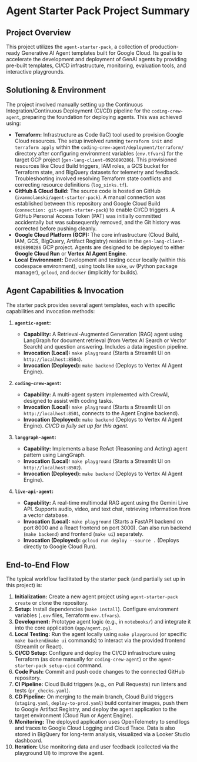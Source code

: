 # Agent Starter Pack Project Summary

## Project Overview

This project utilizes the `agent-starter-pack`, a collection of production-ready Generative AI Agent templates built for Google Cloud. Its goal is to accelerate the development and deployment of GenAI agents by providing pre-built templates, CI/CD infrastructure, monitoring, evaluation tools, and interactive playgrounds.

## Solutioning & Environment

The project involved manually setting up the Continuous Integration/Continuous Deployment (CI/CD) pipeline for the `coding-crew-agent`, preparing the foundation for deploying agents. This was achieved using:

*   **Terraform:** Infrastructure as Code (IaC) tool used to provision Google Cloud resources. The setup involved running `terraform init` and `terraform apply` within the `coding-crew-agent/deployment/terraform/` directory after configuring environment variables (`env.tfvars`) for the target GCP project (`gen-lang-client-0926890286`). This provisioned resources like Cloud Build triggers, IAM roles, a GCS bucket for Terraform state, and BigQuery datasets for telemetry and feedback. Troubleshooting involved resolving Terraform state conflicts and correcting resource definitions (`log_sinks.tf`).
*   **GitHub & Cloud Build:** The source code is hosted on GitHub (`ivanmolanski/agent-starter-pack`). A manual connection was established between this repository and Google Cloud Build (`connection: git-agent-starter-pack`) to enable CI/CD triggers. A GitHub Personal Access Token (PAT) was initially committed accidentally but was subsequently removed, and the Git history was corrected before pushing cleanly.
*   **Google Cloud Platform (GCP):** The core infrastructure (Cloud Build, IAM, GCS, BigQuery, Artifact Registry) resides in the `gen-lang-client-0926890286` GCP project. Agents are designed to be deployed to either **Google Cloud Run** or **Vertex AI Agent Engine**.
*   **Local Environment:** Development and testing occur locally (within this codespace environment), using tools like `make`, `uv` (Python package manager), `gcloud`, and `docker` (implicitly for builds).

## Agent Capabilities & Invocation

The starter pack provides several agent templates, each with specific capabilities and invocation methods:

1.  **`agentic-agent`:**
    *   **Capability:** A Retrieval-Augmented Generation (RAG) agent using LangGraph for document retrieval (from Vertex AI Search or Vector Search) and question answering. Includes a data ingestion pipeline.
    *   **Invocation (Local):** `make playground` (Starts a Streamlit UI on `http://localhost:8504`).
    *   **Invocation (Deployed):** `make backend` (Deploys to Vertex AI Agent Engine).

2.  **`coding-crew-agent`:**
    *   **Capability:** A multi-agent system implemented with CrewAI, designed to assist with coding tasks.
    *   **Invocation (Local):** `make playground` (Starts a Streamlit UI on `http://localhost:8501`, connects to the Agent Engine backend).
    *   **Invocation (Deployed):** `make backend` (Deploys to Vertex AI Agent Engine). *CI/CD is fully set up for this agent.*

3.  **`langgraph-agent`:**
    *   **Capability:** Implements a base ReAct (Reasoning and Acting) agent pattern using LangGraph.
    *   **Invocation (Local):** `make playground` (Starts a Streamlit UI on `http://localhost:8502`).
    *   **Invocation (Deployed):** `make backend` (Deploys to Vertex AI Agent Engine).

4.  **`live-api-agent`:**
    *   **Capability:** A real-time multimodal RAG agent using the Gemini Live API. Supports audio, video, and text chat, retrieving information from a vector database.
    *   **Invocation (Local):** `make playground` (Starts a FastAPI backend on port 8000 and a React frontend on port 3000). Can also run backend (`make backend`) and frontend (`make ui`) separately.
    *   **Invocation (Deployed):** `gcloud run deploy --source .` (Deploys directly to Google Cloud Run).

## End-to-End Flow

The typical workflow facilitated by the starter pack (and partially set up in this project) is:

1.  **Initialization:** Create a new agent project using `agent-starter-pack create` or clone the repository.
2.  **Setup:** Install dependencies (`make install`). Configure environment variables (`.env` files, Terraform `env.tfvars`).
3.  **Development:** Prototype agent logic (e.g., in `notebooks/`) and integrate it into the core application (`app/agent.py`).
4.  **Local Testing:** Run the agent locally using `make playground` (or specific `make backend`/`make ui` commands) to interact via the provided frontend (Streamlit or React).
5.  **CI/CD Setup:** Configure and deploy the CI/CD infrastructure using Terraform (as done manually for `coding-crew-agent`) or the `agent-starter-pack setup-cicd` command.
6.  **Code Push:** Commit and push code changes to the connected GitHub repository.
7.  **CI Pipeline:** Cloud Build triggers (e.g., on Pull Requests) run linters and tests (`pr_checks.yaml`).
8.  **CD Pipeline:** On merging to the main branch, Cloud Build triggers (`staging.yaml`, `deploy-to-prod.yaml`) build container images, push them to Google Artifact Registry, and deploy the agent application to the target environment (Cloud Run or Agent Engine).
9.  **Monitoring:** The deployed application uses OpenTelemetry to send logs and traces to Google Cloud Logging and Cloud Trace. Data is also stored in BigQuery for long-term analysis, visualized via a Looker Studio dashboard.
10. **Iteration:** Use monitoring data and user feedback (collected via the playground UI) to improve the agent.

